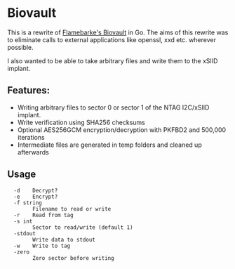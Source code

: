 # Biovault

This is a rewrite of [Flamebarke's Biovault](https://github.com/flamebarke/biovault) in Go.
The aims of this rewrite was to eliminate calls to external applications like openssl, xxd etc. wherever possible.

I also wanted to be able to take arbitrary files and write them to the xSIID implant.

## Features:
- Writing arbitrary files to sector 0 or sector 1 of the NTAG I2C/xSIID implant.
- Write verification using SHA256 checksums
- Optional AES256GCM encryption/decryption with PKFBD2 and 500,000 iterations 
- Intermediate files are generated in temp folders and cleaned up afterwards

## Usage
```
  -d    Decrypt?
  -e    Encrypt?
  -f string
        Filename to read or write
  -r    Read from tag
  -s int
        Sector to read/write (default 1)
  -stdout
        Write data to stdout
  -w    Write to tag
  -zero
        Zero sector before writing
```